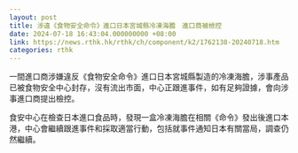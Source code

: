 ```yaml
---
layout: post
title: 涉違《食物安全命令》進口日本宮城縣冷凍海膽　進口商被檢控
date: 2024-07-18 16:43:04.000000000 +08:00
link: https://news.rthk.hk/rthk/ch/component/k2/1762138-20240718.htm
categories: rthk
---
```


一間進口商涉嫌違反《食物安全命令》進口日本宮城縣製造的冷凍海膽，涉事產品已被食物安全中心封存，沒有流出市面，中心正跟進事件，如有足夠證據，會向涉事進口商提出檢控。

食安中心在檢查日本進口食品時，發現一盒冷凍海膽在相關《命令》發出後進口本港，中心會繼續跟進事件和採取適當行動，包括就事件通知日本有關當局，調查仍然繼續。
